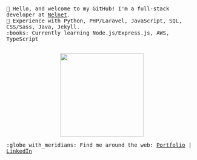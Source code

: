 
<samp>  
👋 Hello, and welcome to my GitHub! I'm a full-stack developer at <a href="https://www.nelnet.com/welcome">Nelnet</a>.
  <br> 🧠 Experience with Python, PHP/Laravel, JavaScript, SQL, CSS/Sass, Java, Jekyll.
  <br> :books: Currently learning Node.js/Express.js, AWS, TypeScript<br><br>
  <p align="center">
  <img src="https://media.giphy.com/media/yALcFbrKshfoY/giphy.gif" width="220px">
  </p>
:globe_with_meridians: Find me around the web: <a href="https://alyssabenipayo.netlify.app/">Portfolio</a> | <a href="https://www.linkedin.com/in/alyssabenipayo/">LinkedIn</a>
</samp>  
